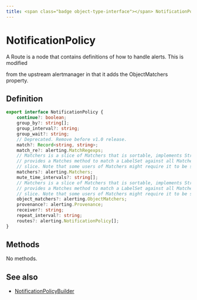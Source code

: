 ```yaml
---
title: <span class="badge object-type-interface"></span> NotificationPolicy
---
```

# <span class="badge object-type-interface"></span> NotificationPolicy

A Route is a node that contains definitions of how to handle alerts. This is modified

from the upstream alertmanager in that it adds the ObjectMatchers property.

## Definition

```typescript
export interface NotificationPolicy {
	continue?: boolean;
	group_by?: string[];
	group_interval?: string;
	group_wait?: string;
	// Deprecated. Remove before v1.0 release.
	match?: Record<string, string>;
	match_re?: alerting.MatchRegexps;
	// Matchers is a slice of Matchers that is sortable, implements Stringer, and
	// provides a Matches method to match a LabelSet against all Matchers in the
	// slice. Note that some users of Matchers might require it to be sorted.
	matchers?: alerting.Matchers;
	mute_time_intervals?: string[];
	// Matchers is a slice of Matchers that is sortable, implements Stringer, and
	// provides a Matches method to match a LabelSet against all Matchers in the
	// slice. Note that some users of Matchers might require it to be sorted.
	object_matchers?: alerting.ObjectMatchers;
	provenance?: alerting.Provenance;
	receiver?: string;
	repeat_interval?: string;
	routes?: alerting.NotificationPolicy[];
}

```
## Methods

No methods.
## See also

 * <span class="badge builder"></span> [NotificationPolicyBuilder](./builder-NotificationPolicyBuilder.md)
